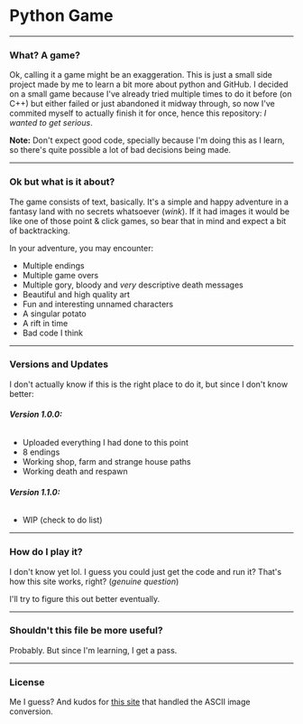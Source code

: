 # Python Game

---
### What? A game?

Ok, calling it a game might be an exaggeration. This is just a small side project made by me to learn a bit more about python and GitHub.
I decided on a small game because I've already tried multiple times to do it before (on C++) but either failed or just abandoned it midway through,
so now I've commited myself to actually finish it for once, hence this repository: *I wanted to get serious*.

**Note:** Don't expect good code, specially because I'm doing this as I learn, so there's quite possible a lot of bad decisions being made.



---
### Ok but what is it about?

The game consists of text, basically. It's a simple and happy adventure in a fantasy land with no secrets whatsoever (*wink*).
If it had images it would be like one of those point & click games, so bear that in mind and expect a bit of backtracking.

In your adventure, you may encounter:
* Multiple endings
* Multiple game overs
* Multiple gory, bloody and _very_ descriptive death messages
* Beautiful and high quality art 
* Fun and interesting unnamed characters
* A singular potato
* A rift in time
* Bad code I think

---
### Versions and Updates

I don't actually know if this is the right place to do it, but since I don't know better:

###### **Version 1.0.0:**
* Uploaded everything I had done to this point
* 8 endings
* Working shop, farm and strange house paths
* Working death and respawn

###### **Version 1.1.0:**
* WIP (check to do list)

---
### How do I play it?

I don't know yet lol. I guess you could just get the code and run it? That's how this site works, right? (_genuine question_)

I'll try to figure this out better eventually.

---
### Shouldn't this file be more useful?

Probably. But since I'm learning, I get a pass.

---
### License

Me I guess? And kudos for [this site](https://manytools.org/hacker-tools/convert-images-to-ascii-art/) that handled the ASCII image conversion.


